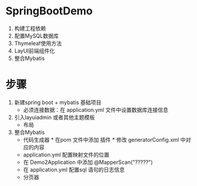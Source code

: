 # SpringBootDemo
1. 构建工程依赖
2. 配置MySQL数据库
3. Thymeleaf使用方法
4. LayUI前端组件化
5. 整合Mybatis

# 步骤
1. 新建spring boot + mybatis 基础项目
    * 必须连接数据：在 application.yml 文件中设置数据库连接信息
2. 引入layuiadmin  或者其他主题模板
    * 布局
3. 整合Mybatis   
    * 代码生成器
           * 在pom 文件中添加 插件
           * 修改 generatorConfig.xml 中对应的内容
    * application.yml 配置映射文件的位置
    * 在 Demo2Application 中添加 @MapperScan("?????")
    * 在 application.yml 配置sql 语句的日志信息
    * 分页器
